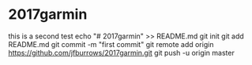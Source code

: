 # 2017garmin
this is a second test
echo "# 2017garmin" >> README.md
git init
git add README.md
git commit -m "first commit"
git remote add origin https://github.com/jfburrows/2017garmin.git
git push -u origin master
